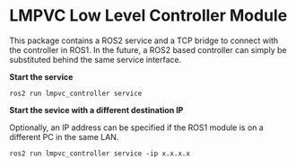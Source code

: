 # LMPVC Low Level Controller Module
This package contains a ROS2 service and a TCP bridge to connect with the controller in ROS1. In the future, a ROS2 based controller can simply be substituted behind the same service interface.

**Start the service**
```
ros2 run lmpvc_controller service
```

**Start the sevice with a different destination IP**

Optionally, an IP address can be specified if the ROS1 module is on a different PC in the same LAN.

```
ros2 run lmpvc_controller service -ip x.x.x.x
```